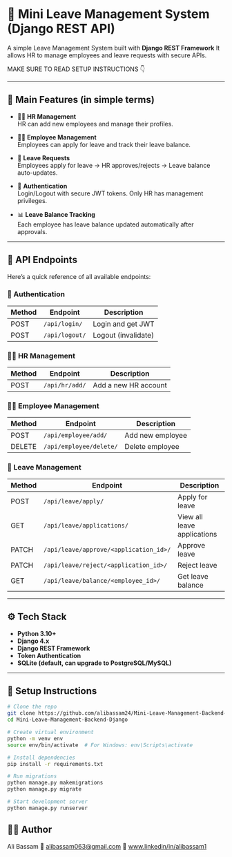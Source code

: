 # 📝 Mini Leave Management System (Django REST API)

A simple Leave Management System built with **Django REST Framework**
It allows HR to manage employees and leave requests with secure APIs.  

MAKE SURE TO READ SETUP INSTRUCTIONS 👇

---

## 🚀 Main Features (in simple terms)

- 👩‍💼 **HR Management**  
  HR can add new employees and manage their profiles.

- 🧑‍💻 **Employee Management**  
  Employees can apply for leave and track their leave balance.

- 📨 **Leave Requests**  
  Employees apply for leave → HR approves/rejects → Leave balance auto-updates.

- 🔐 **Authentication**  
  Login/Logout with secure JWT tokens. Only HR has management privileges.

- 📊 **Leave Balance Tracking**  
  Each employee has leave balance updated automatically after approvals.

---

## 📂 API Endpoints

Here’s a quick reference of all available endpoints:

### 🔑 Authentication

| Method | Endpoint        | Description           |
|--------|----------------|-----------------------|
| POST   | `/api/login/`  | Login and get JWT     |
| POST   | `/api/logout/` | Logout (invalidate)   |

### 👩‍💼 HR Management

| Method | Endpoint       | Description            |
|--------|----------------|------------------------|
| POST   | `/api/hr/add/` | Add a new HR account   |

### 🧑‍💻 Employee Management

| Method | Endpoint             | Description        |
|--------|----------------------|--------------------|
| POST   | `/api/employee/add/`    | Add new employee  |
| DELETE | `/api/employee/delete/` | Delete employee   |

### 📨 Leave Management

| Method | Endpoint                                      | Description                |
|--------|-----------------------------------------------|----------------------------|
| POST   | `/api/leave/apply/`                           | Apply for leave            |
| GET    | `/api/leave/applications/`                    | View all leave applications|
| PATCH  | `/api/leave/approve/<application_id>/`        | Approve leave              |
| PATCH  | `/api/leave/reject/<application_id>/`         | Reject leave               |
| GET    | `/api/leave/balance/<employee_id>/`           | Get leave balance          |

---

## ⚙️ Tech Stack

- **Python 3.10+**
- **Django 4.x**
- **Django REST Framework**
- **Token Authentication**
- **SQLite (default, can upgrade to PostgreSQL/MySQL)**

---

## 🔧 Setup Instructions

```bash
# Clone the repo
git clone https://github.com/alibassam24/Mini-Leave-Management-Backend-Django.git
cd Mini-Leave-Management-Backend-Django

# Create virtual environment
python -m venv env
source env/bin/activate  # For Windows: env\Scripts\activate

# Install dependencies
pip install -r requirements.txt

# Run migrations
python manage.py makemigrations
python manage.py migrate

# Start development server
python manage.py runserver
```

##  🙋‍♂️ Author 

Ali Bassam
📧 alibassam063@gmail.com
🔗 www.linkedin/in/alibassam1